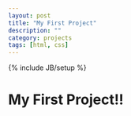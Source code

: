 ```yaml
---
layout: post
title: "My First Project"
description: ""
category: projects
tags: [html, css]
---
```

{% include JB/setup %}

# My First Project!!